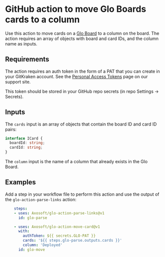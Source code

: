 # GitHub action to move Glo Boards cards to a column

Use this action to move cards on a [Glo Board](https://www.gitkraken.com/glo) to a column on the board.
The action requires an array of objects with board and card IDs, and the column name as inputs.

## Requirements
The action requires an auth token in the form of a PAT that you can create in your GitKraken account.
See the [Personal Access Tokens](https://support.gitkraken.com/developers/pats/) page on our support site.

This token should be stored in your GitHub repo secrets (in repo Settings -> Secrets).

## Inputs
The `cards` input is an array of objects that contain the board ID and card ID pairs:
```ts
interface ICard {
  boardId: string;
  cardId: string;
}
```

The `column` input is the name of a column that already exists in the Glo Board.

## Examples
Add a step in your workflow file to perform this action and use the output of the `glo-action-parse-links` action:
```yaml
    steps:
    - uses: Axosoft/glo-action-parse-links@v1
      id: glo-parse

    - uses: Axosoft/glo-action-move-card@v1
      with:
        authToken: ${{ secrets.GLO-PAT }}
        cards: '${{ steps.glo-parse.outputs.cards }}'
        column: 'Deployed'
      id: glo-move
```
